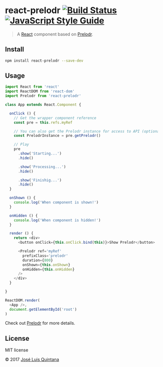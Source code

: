 # react-prelodr [![Build Status](https://travis-ci.org/joseluisq/react-prelodr.svg?branch=master)](https://travis-ci.org/joseluisq/react-prelodr) [![JavaScript Style Guide](https://img.shields.io/badge/code%20style-standard-brightgreen.svg)](http://standardjs.com/)
> A [React](https://github.com/facebook/react) component based on [Prelodr](https://github.com/joseluisq/prelodr).

## Install

```sh
npm install react-prelodr --save-dev
```

## Usage

```js
import React from 'react'
import ReactDOM from 'react-dom'
import Prelodr from 'react-prelodr'

class App extends React.Component {

  onClick () {
    // Get the wrapper component reference
    const pre = this.refs.myRef

    // You can also get the Prelodr instance for access to API (optional)
    const PrelodrInstance = pre.getPrelodr()

    // Play
    pre
      .show('Starting...')
      .hide()

      .show('Processing...')
      .hide()

      .show('Finishig...')
      .hide()
  }

  onShown () {
    console.log('When component is shown!')
  }

  onHidden () {
    console.log('When component is hidden!')
  }

  render () {
    return <div>
      <button onClick={this.onClick.bind(this)}>Show Prelodr</button>

      <Prelodr ref='myRef'
        prefixClass='prelodr'
        duration={800}
        onShown={this.onShown}
        onHidden={this.onHidden}
      />
    </div>
  }

}

ReactDOM.render(
  <App />,
  document.getElementById('root')
)
```

Check out [Prelodr](https://github.com/joseluisq/prelodr) for more details.

## License
MIT license

© 2017 [José Luis Quintana](http://git.io/joseluisq)
